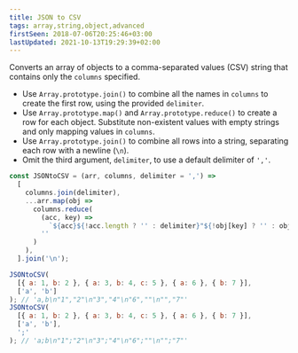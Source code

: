 ```yaml
---
title: JSON to CSV
tags: array,string,object,advanced
firstSeen: 2018-07-06T20:25:46+03:00
lastUpdated: 2021-10-13T19:29:39+02:00
---
```


Converts an array of objects to a comma-separated values (CSV) string that contains only the `columns` specified.

- Use `Array.prototype.join()` to combine all the names in `columns` to create the first row, using the provided `delimiter`.
- Use `Array.prototype.map()` and `Array.prototype.reduce()` to create a row for each object. Substitute non-existent values with empty strings and only mapping values in `columns`.
- Use `Array.prototype.join()` to combine all rows into a string, separating each row with a newline (`\n`).
- Omit the third argument, `delimiter`, to use a default delimiter of `','`.

```js
const JSONtoCSV = (arr, columns, delimiter = ',') =>
  [
    columns.join(delimiter),
    ...arr.map(obj =>
      columns.reduce(
        (acc, key) =>
          `${acc}${!acc.length ? '' : delimiter}"${!obj[key] ? '' : obj[key]}"`,
        ''
      )
    ),
  ].join('\n');
```

```js
JSONtoCSV(
  [{ a: 1, b: 2 }, { a: 3, b: 4, c: 5 }, { a: 6 }, { b: 7 }],
  ['a', 'b']
); // 'a,b\n"1","2"\n"3","4"\n"6",""\n"","7"'
JSONtoCSV(
  [{ a: 1, b: 2 }, { a: 3, b: 4, c: 5 }, { a: 6 }, { b: 7 }],
  ['a', 'b'],
  ';'
); // 'a;b\n"1";"2"\n"3";"4"\n"6";""\n"";"7"'
```
